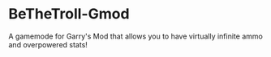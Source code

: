 BeTheTroll-Gmod
===============

A gamemode for Garry's Mod that allows you to have virtually infinite ammo and overpowered stats!
